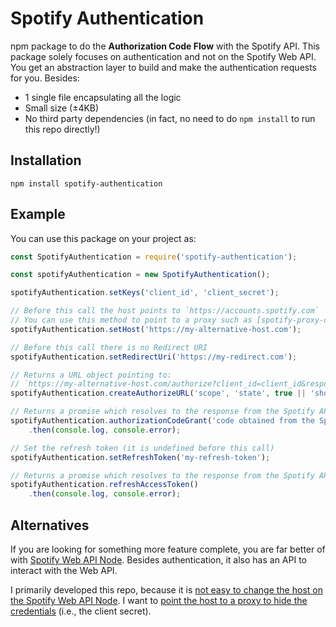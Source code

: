 # Spotify Authentication

npm package to do the **Authorization Code Flow** with the Spotify API. This package solely focuses on authentication and not on the Spotify Web API. You get an abstraction layer to build and make the authentication requests for you. Besides:
 - 1 single file encapsulating all the logic
 - Small size (±4KB)
 - No third party dependencies (in fact, no need to do `npm install` to run this repo directly!)
 
## Installation
`npm install spotify-authentication`

## Example

You can use this package on your project as:
```javascript
const SpotifyAuthentication = require('spotify-authentication');

const spotifyAuthentication = new SpotifyAuthentication();

spotifyAuthentication.setKeys('client_id', 'client_secret');

// Before this call the host points to `https://accounts.spotify.com`
// You can use this method to point to a proxy such as [spotify-proxy-oauth2](https://github.com/antonio-ramadas/spotify-proxy-oauth2)
spotifyAuthentication.setHost('https://my-alternative-host.com');

// Before this call there is no Redirect URI
spotifyAuthentication.setRedirectUri('https://my-redirect.com');

// Returns a URL object pointing to:
// `https://my-alternative-host.com/authorize?client_id=client_id&response_type=code&redirect_uri=https%3A%2F%2Fmy-redirect.com%2F&state=state&scope=scope&show_dialog=true`
spotifyAuthentication.createAuthorizeURL('scope', 'state', true || 'showDialog');

// Returns a promise which resolves to the response from the Spotify API
spotifyAuthentication.authorizationCodeGrant('code obtained from the Spotify API from the previous interaction')
    .then(console.log, console.error);

// Set the refresh token (it is undefined before this call)
spotifyAuthentication.setRefreshToken('my-refresh-token');

// Returns a promise which resolves to the response from the Spotify API
spotifyAuthentication.refreshAccessToken()
    .then(console.log, console.error);
```

## Alternatives

If you are looking for something more feature complete, you are far better of with [Spotify Web API Node](https://github.com/thelinmichael/spotify-web-api-node). Besides authentication, it also has an API to interact with the Web API.

I primarily developed this repo, because it is [not easy to change the host on the Spotify Web API Node](https://github.com/thelinmichael/spotify-web-api-node/blob/2fcd60c30368255dab658b534b4229909ace5d43/src/authentication-request.js#L5). I want to [point the host to a proxy to hide the credentials](https://github.com/antonio-ramadas/spotify-proxy-oauth2) (i.e., the client secret).
